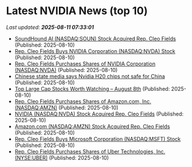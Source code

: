 # Latest NVIDIA News (top 10)
_Last updated: **2025-08-11 07:33:01**_

- [SoundHound AI (NASDAQ:SOUN) Stock Acquired Rep. Cleo Fields](https://www.etfdailynews.com/2025/08/10/soundhound-ai-nasdaqsoun-stock-acquired-rep-cleo-fields/) (Published: 2025-08-10)
- [Rep. Cleo Fields Buys NVIDIA Corporation (NASDAQ:NVDA) Stock](https://www.etfdailynews.com/2025/08/10/rep-cleo-fields-buys-nvidia-corporation-nasdaqnvda-stock-4/) (Published: 2025-08-10)
- [Rep. Cleo Fields Purchases Shares of NVIDIA Corporation (NASDAQ:NVDA)](https://www.etfdailynews.com/2025/08/10/rep-cleo-fields-purchases-shares-of-nvidia-corporation-nasdaqnvda-3/) (Published: 2025-08-10)
- [Chinese state media says Nvidia H20 chips not safe for China](https://www.channelnewsasia.com/east-asia/chinese-state-media-says-nvidia-h20-chips-not-safe-china-5287281) (Published: 2025-08-10)
- [Top Large Cap Stocks Worth Watching – August 8th](https://www.etfdailynews.com/2025/08/10/top-large-cap-stocks-worth-watching-august-8th/) (Published: 2025-08-10)
- [Rep. Cleo Fields Purchases Shares of Amazon.com, Inc. (NASDAQ:AMZN)](https://www.etfdailynews.com/2025/08/10/rep-cleo-fields-purchases-shares-of-amazon-com-inc-nasdaqamzn/) (Published: 2025-08-10)
- [NVIDIA (NASDAQ:NVDA) Stock Acquired Rep. Cleo Fields](https://www.etfdailynews.com/2025/08/10/nvidia-nasdaqnvda-stock-acquired-rep-cleo-fields-3/) (Published: 2025-08-10)
- [Amazon.com (NASDAQ:AMZN) Stock Acquired Rep. Cleo Fields](https://www.etfdailynews.com/2025/08/10/amazon-com-nasdaqamzn-stock-acquired-rep-cleo-fields/) (Published: 2025-08-10)
- [Rep. Cleo Fields Buys Microsoft Corporation (NASDAQ:MSFT) Stock](https://www.etfdailynews.com/2025/08/10/rep-cleo-fields-buys-microsoft-corporation-nasdaqmsft-stock-2/) (Published: 2025-08-10)
- [Rep. Cleo Fields Purchases Shares of Uber Technologies, Inc. (NYSE:UBER)](https://www.etfdailynews.com/2025/08/10/rep-cleo-fields-purchases-shares-of-uber-technologies-inc-nyseuber/) (Published: 2025-08-10)
